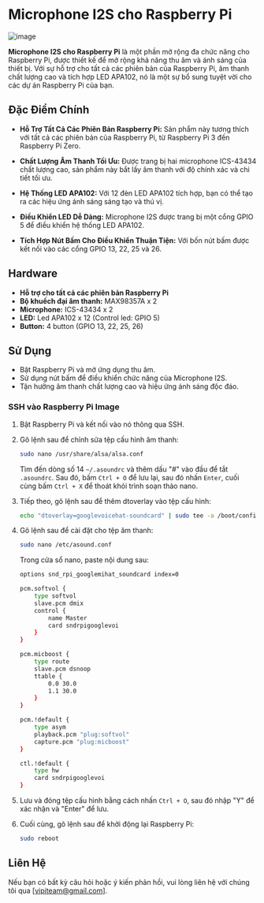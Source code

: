 # Microphone I2S cho Raspberry Pi

![image](https://github.com/longhd2/Microphone_I2S/assets/43842525/c12c4960-7403-4c1e-8f89-10b2c8ef5658)

**Microphone I2S cho Raspberry Pi** là một phần mở rộng đa chức năng cho Raspberry Pi, được thiết kế để mở rộng khả năng thu âm và ánh sáng của thiết bị. Với sự hỗ trợ cho tất cả các phiên bản của Raspberry Pi, âm thanh chất lượng cao và tích hợp LED APA102, nó là một sự bổ sung tuyệt vời cho các dự án Raspberry Pi của bạn.

## Đặc Điểm Chính

- **Hỗ Trợ Tất Cả Các Phiên Bản Raspberry Pi:** Sản phẩm này tương thích với tất cả các phiên bản của Raspberry Pi, từ Raspberry Pi 3 đến Raspberry Pi Zero.

- **Chất Lượng Âm Thanh Tối Ưu:** Được trang bị hai microphone ICS-43434 chất lượng cao, sản phẩm này bắt lấy âm thanh với độ chính xác và chi tiết tối ưu.

- **Hệ Thống LED APA102:** Với 12 đèn LED APA102 tích hợp, bạn có thể tạo ra các hiệu ứng ánh sáng sáng tạo và thú vị.

- **Điều Khiển LED Dễ Dàng:** Microphone I2S được trang bị một cổng GPIO 5 để điều khiển hệ thống LED APA102.

- **Tích Hợp Nút Bấm Cho Điều Khiển Thuận Tiện:** Với bốn nút bấm được kết nối vào các cổng GPIO 13, 22, 25 và 26.

## Hardware

- **Hỗ trợ cho tất cả các phiên bản Raspberry Pi**
- **Bộ khuếch đại âm thanh:** MAX98357A x 2
- **Microphone:** ICS-43434 x 2
- **LED:** Led APA102 x 12 (Control led: GPIO 5)
- **Button:** 4 button (GPIO 13, 22, 25, 26)

## Sử Dụng

- Bật Raspberry Pi và mở ứng dụng thu âm.
- Sử dụng nút bấm để điều khiển chức năng của Microphone I2S.
- Tận hưởng âm thanh chất lượng cao và hiệu ứng ánh sáng độc đáo.

### SSH vào Raspberry Pi Image

1. Bật Raspberry Pi và kết nối vào nó thông qua SSH.

2. Gõ lệnh sau để chỉnh sửa tệp cấu hình âm thanh:

   ```sh
   sudo nano /usr/share/alsa/alsa.conf
   ```

   Tìm đến dòng số 14 `~/.asoundrc` và thêm dấu "#" vào đầu để tắt `.asoundrc`. Sau đó, bấm `Ctrl + O` để lưu lại, sau đó nhấn `Enter`, cuối cùng bấm `Ctrl + X` để thoát khỏi trình soạn thảo nano.

3. Tiếp theo, gõ lệnh sau để thêm dtoverlay vào tệp cấu hình:

   ```sh
   echo "dtoverlay=googlevoicehat-soundcard" | sudo tee -a /boot/config.txt
   ```

4. Gõ lệnh sau để cài đặt cho tệp âm thanh:

   ```sh
   sudo nano /etc/asound.conf
   ```

   Trong cửa sổ nano, paste nội dung sau:

   ```sh
   options snd_rpi_googlemihat_soundcard index=0

   pcm.softvol {
       type softvol
       slave.pcm dmix
       control {
           name Master
           card sndrpigooglevoi
       }
   }

   pcm.micboost {
       type route
       slave.pcm dsnoop
       ttable {
           0.0 30.0
           1.1 30.0
       }
   }

   pcm.!default {
       type asym
       playback.pcm "plug:softvol"
       capture.pcm "plug:micboost"
   }

   ctl.!default {
       type hw
       card sndrpigooglevoi
   }
   ```

5. Lưu và đóng tệp cấu hình bằng cách nhấn `Ctrl + O`, sau đó nhập "Y" để xác nhận và "Enter" để lưu.

6. Cuối cùng, gõ lệnh sau để khởi động lại Raspberry Pi:

   ```sh
   sudo reboot
   ```

## Liên Hệ

Nếu bạn có bất kỳ câu hỏi hoặc ý kiến phản hồi, vui lòng liên hệ với chúng tôi qua [vipiteam@gmail.com].
